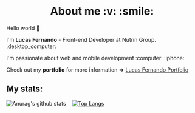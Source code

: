 <h1 align="center">About me :v: :smile:</h1>

<p>Hello world 👋</p>
<p>I'm <strong>Lucas Fernando</strong> - Front-end Developer at Nutrin Group. :desktop_computer:<p>
<p>I'm passionate about web and mobile development :computer: :iphone:</p>
<p>Check out my <strong>portfolio</strong> for more information => <a href="https://lucas98fernando.github.io/portfolio/">Lucas Fernando Portfolio</a></p>

<h2>My stats:</h2>

![Anurag's github stats](https://github-readme-stats.vercel.app/api?username=Lucas98Fernando&show_icons=true&theme=radical)&nbsp;&nbsp;&nbsp;&nbsp;[![Top Langs](https://github-readme-stats.vercel.app/api/top-langs/?username=Lucas98Fernando&layout=compact)](https://github.com/anuraghazra/github-readme-stats)
